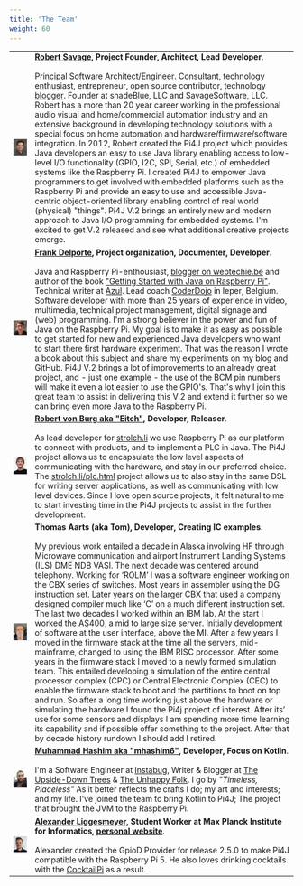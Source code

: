 ```yaml
---
title: 'The Team'
weight: 60
---
```


|       |                                                                                                                                                                                                                                                                                                                                                                                                                                                                                                                                                                                                                                                                                                                                                                                                                                                                                                                                                                                                                                                                                                                                                                                                                                                                                                                                                                                                                                                                                                               |
| :---: |:--------------------------------------------------------------------------------------------------------------------------------------------------------------------------------------------------------------------------------------------------------------------------------------------------------------------------------------------------------------------------------------------------------------------------------------------------------------------------------------------------------------------------------------------------------------------------------------------------------------------------------------------------------------------------------------------------------------------------------------------------------------------------------------------------------------------------------------------------------------------------------------------------------------------------------------------------------------------------------------------------------------------------------------------------------------------------------------------------------------------------------------------------------------------------------------------------------------------------------------------------------------------------------------------------------------------------------------------------------------------------------------------------------------------------------------------------------------------------------------------------------------|
| ![](/assets/about/team/robert-savage.png) | **[Robert Savage](https://twitter.com/savageautomate), Project Founder, Architect, Lead Developer**.<br><br>Principal Software Architect/Engineer. Consultant, technology enthusiast, entrepreneur, open source contributor, technology [blogger](http://www.savagehomeautomation.com/). Founder at shadeBlue, LLC and SavageSoftware, LLC.  Robert has a more than 20 year career working in the professional audio visual and home/commercial automation industry and an extensive background in developing technology solutions with a special focus on home automation and hardware/firmware/software integration. In 2012, Robert created the Pi4J project which provides Java developers an easy to use Java library enabling access to low-level I/O functionality (GPIO, I2C, SPI, Serial, etc.) of embedded systems like the Raspberry Pi. I created Pi4J to empower Java programmers to get involved with embedded platforms such as the Raspberry Pi and provide an easy to use and accessible Java-centric object-oriented library enabling control of real world (physical) "things".  Pi4J V.2 brings an entirely new and modern approach to Java I/O programming for embedded systems.  I'm excited to get V.2 released and see what additional creative projects emerge.                                                                                                                                                                                                                      |
| ![](/assets/about/team/frank.jpg)         | **[Frank Delporte](https://twitter.com/frankdelporte), Project organization, Documenter, Developer**.<br><br>Java and Raspberry Pi-enthousiast, [blogger on webtechie.be](https://webtechie.be/) and author of the book ["Getting Started with Java on Raspberry Pi"](https://webtechie.be/books/). Technical writer at [Azul](https://www.azul.com/). Lead coach [CoderDojo](https://www.coderdojobelgium.be) in Ieper, Belgium. Software developer with more than 25 years of experience in video, multimedia, technical project management, digital signage and (web) programming. I'm a strong believer in the power and fun of Java on the Raspberry Pi. My goal is to make it as easy as possible to get started for new and experienced Java developers who want to start there first hardware experiment. That was the reason I wrote a book about this subject and share my experiments on my blog and GitHub. Pi4J V.2 brings a lot of improvements to an already great project, and - just one example - the use of the BCM pin numbers will make it even a lot easier to use the GPIO's. That's why I join this great team to assist in delivering this V.2 and extend it further so we can bring even more Java to the Raspberry Pi.                                                                                                                                                                                                                                                             |
| ![](/assets/about/team/eitch.jpg)         | **[Robert von Burg aka "Eitch"](https://mstdn.gsi.li/@eitch), Developer, Releaser**.<br><br>As lead developer for [strolch.li](https://strolch.li) we use Raspberry Pi as our platform to connect with products, and to implement a PLC in Java. The Pi4J project allows us to encapsulate the low level aspects of communicating with the hardware, and stay in our preferred choice. The [strolch.li/plc.html](https://strolch.li/plc.html) project allows us to also stay in the same DSL for writing server applications, as well as communicating with low level devices. Since I love open source projects, it felt natural to me to start investing time in the Pi4J projects to assist in the further development.                                                                                                                                                                                                                                                                                                                                                                                                                                                                                                                                                                                                                                                                                                                                                                                    | 
|      ![](/assets/about/team/tom.jpg)      | **Thomas Aarts (aka Tom), Developer, Creating IC examples**.<br><br>My previous work entailed a decade in Alaska involving HF through Microwave communication and airport Instrument Landing Systems (ILS) DME NDB VASI. The next decade was centered around telephony. Working for ‘ROLM’ I was a software engineer working on the CBX series of switches. Most years in assembler using the DG instruction set. Later years on the larger CBX that used a company designed compiler much like ‘C’ on a much different instruction set. The last two decades I worked within an IBM lab. At the start I worked the AS400, a mid to large size server. Initially development of software at the user interface, above the MI.  After a few years I moved in the firmware stack at the time all the servers, mid-mainframe, changed to using the IBM RISC processor. After some years in the firmware stack I moved to a newly formed simulation team. This entailed developing a simulation of the entire central processor complex (CPC)  or Central Electronic Complex (CEC) to enable the firmware stack to boot and the partitions to boot on top and run. So after a long time working just above the hardware or simulating the hardware I found the Pi4j project of interest. After its’ use for some sensors and displays I am spending more time learning its capability and if possible offer something to the project. After that by decade history rundown I should add I retired.                |
|   ![](/assets/about/team/muhammad.jpg)    | **[Muhammad Hashim aka "mhashim6"](https://twitter.com/UpsideDownTrees), Developer, Focus on Kotlin**.<br><br>I'm a Software Engineer at [Instabug](https://www.instabug.com/), Writer & Blogger at [The Upside-Down Trees](https://blog.mhashim6.me) & [The Unhappy Folk](https://blog.unhappyfolk.org). I go by *"Timeless, Placeless"* As it better reflects the crafts I do; my art and interests; and my life. I've joined the team to bring Kotlin to Pi4J; The project that brought the JVM to the Raspberry Pi.                                                                                                                                                                                                                                                                                                                                                                                                                                                                                                                                                                                                                                                                                                                                                                                                                                                                                                                                                                                       | 
|   ![](/assets/about/team/alexander.jpg)    | **[Alexander Liggesmeyer](https://www.linkedin.com/in/alexander-liggesmeyer/), Student Worker at Max Planck Institute for Informatics, [personal website](https://alexander.liggesmeyer.net/)**.<br><br>Alexander created the GpioD Provider for release 2.5.0 to make Pi4J compatible with the Raspberry Pi 5. He also loves drinking cocktails with the [CocktailPi](https://pi4j.com/featured-projects/cocktail-maker-by-alex9849/) as a result. |